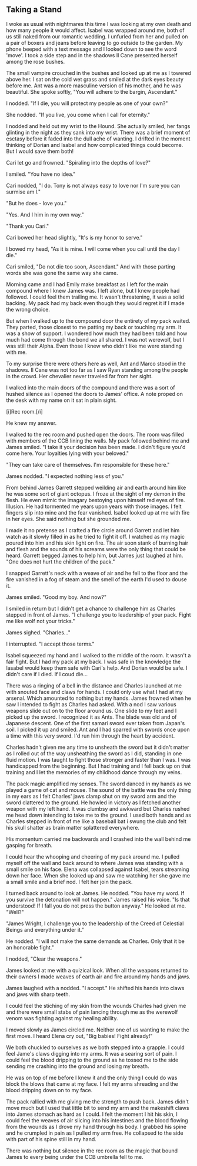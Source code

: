 ## Taking a Stand

I woke as usual with nightmares this time I was looking at my own death and how many people it would affect.  Isabel was wrapped around me, both of us still naked from our romantic wedding.  I unfurled from her and pulled on a pair of boxers and jeans before leaving to go outside to the garden.  My phone beeped with a text message and I looked down to see the word 'move'.  I took a side step and in the shadows Il Cane presented herself among the rose bushes.  

The small vampire crouched in the bushes and looked up at me as I towered above her.  I sat on the cold wet grass and smiled at the dark eyes beauty before me.  Ant was a more masculine version of his mother, and he was beautiful.  She spoke softly, "You will adhere to the bargin, Ascendant."

I nodded.  "If I die, you will protect my people as one of your own?"

She nodded.  "If you live, you come when I call for eternity."

I nodded and held out my wrist to the Hound.  She actually smiled, her fangs glinting in the night as they sank into my wrist.  There was a brief moment of esctasy before it faded into the dull ache of wanting.  I drifted in the moment thinking of Dorian and Isabel and how complicated things could become.  But I would save them both!

Cari let go and frowned.  "Spiraling into the depths of love?"

I smiled.  "You have no idea."

Cari nodded, "I do.  Tony is not always easy to love nor I'm sure you can surmise am I."

"But he does - love you."

"Yes.  And I him in my own way."

"Thank you Cari."

Cari bowed her head slightly, "It's is my honor to serve."

I bowed my head, "As it is mine.  I will come when you call until the day I die."

Cari smiled, "Do not die too soon, Ascendant."  And with those parting words she was gone the same way she came.

Morning came and I had Emily make breakfast as I left for the main compound where I knew James was.  I left alone, but I knew people had followed.  I could feel them trailing me.  It wasn't threatening, it was a solid backing.  My pack had my back even though they would regret it if I made the wrong choice.

But when I walked up to the compound door the entirety of my pack waited.  They parted, those closest to me patting my back or touching my arm.  It was a show of support.  I wondered how much they had been told and how much had come through the bond we all shared.  I was not werewolf, but I was still their Alpha.  Even those I knew who didn't like me were standing with me.

To my surprise there were others here as well, Ant and Marco stood in the shadows.  Il Cane was not too far as I saw Ryan standing among the people in the crowd.  Her chevalier never traveled far from her sight. 

I walked into the main doors of the compound and there was a sort of hushed silence as I opened the doors to James' office.  A note proped on the desk with my name on it sat in plain sight.

[i]Rec room.[/i]

He knew my answer.

I walked to the rec room and pushed open the doors.  The room was filled with members of the CCB lining the walls.  My pack followed behind me and James smiled.  "I take it your decision has been made.  I didn't figure you'd come here.  Your loyalties lying with your beloved."

"They can take care of themselves.  I'm responsible for these here."

James nodded.  "I expected nothing less of you."

From behind James Garrett stepped weilding air and earth around him like he was some sort of giant octopus.  I froze at the sight of my demon in the flesh.  He even mimic the imagary bestoying upon himself red eyes of fire.  Illusion.  He had tormented me years upon  years with those images.  I felt fingers slip into mine and the fear vanished.  Isabel looked up at me with fire in her eyes.  She said nothing but she grounded me.  

I made it no pretense as I crafted a fire circle around Garrett and let him watch as it slowly filled in as he tried to fight it off.  I watched as my magic poured into him and his skin light on fire.  The air soon stank of burning hair and flesh and the sounds of his screams were the only thing that could be heard.  Garrett begged James to help him, but James just laughed at him.  "One does not hurt the children of the pack."

I snapped Garrett's neck with a weave of air and he fell to the floor and the fire vanished in a fog of steam and the smell of the earth I'd used to douse it.

James smiled. "Good my boy.  And now?"

I smiled in return but I didn't get a chance to challenge him as Charles stepped in front of James.  "I challenge you to leadership of your pack.  Fight me like wolf not your tricks."

James sighed.  "Charles..."

I interrupted.  "I accept those terms."

Isabel squeezed my hand and I walked to the middle of the room.  It wasn't a fair fight.  But I had my pack at my back.  I was safe in the knowledge the Iasabel would keep them safe with Cari's help.  And Dorian would be safe.  I didn't care if I died.  If I coud die...

There was a ringing of a bell in the distance and Charles launched at me with snouted face and claws for hands.  I could only use what I had at my arsenal.  Which amounted to nothing but my hands.  James frowned when he saw I intended to fight as Charles had asked.  With a nod I saw various weapons slide out on to the floor around us.  One slide to my feet and I picked up the sword.  I recognized it as Ants.  The blade was old and of Japanese descent.  One of the first samari sword ever taken from Japan's soil.  I picked it up and smiled.  Ant and I had sparred with swords once upon a time with this very sword.  I'd run him through the heart by accident.

Charles hadn't given me any time to unsheath the sword but it didn't matter as I rolled out of the way unsheathing the sword as I did, standing in one fluid motion.  I was taught to fight those stronger and faster than I was.  I was handicapped from the beginning.  But I had training and I fell back up on that training and I let the memories of my childhood dance through my veins.

The pack magic amplified my senses.  The sword danced in my hands as we played a game of cat and mouse.  The sound of the battle was the only thing in my ears as I felt Charles' jaws clamp shut on my sword arm and the sword clattered to the ground.  He howled in victory as I fetched another weapon with my left hand.  It was clumbsy and awkward but Charles rushed me head down intending to take me to the ground.  I used both hands and as Charles stepped in front of me like a baseball bat i swung the club and felt his skull shatter as brain matter splattered everywhere.

His momentum carried me backwards and I crashed into the wall behind me gasping for breath.

I could hear the whooping and cheering of my pack around me.  I pulled myself off the wall and back around to where James was standing with a small smile on his face.  Elena was collapsed against Isabel, tears streaming down her face.  When she looked up and saw me watching her she gave me a small smile and a brief nod.  I felt her join the pack.

I turned back around to look at James.  He nodded.  "You have my word.  If you survive the detonation will not happen."  James raised his voice.  "Is that understood!  If I fall you do not press the button anyway."  He looked at me.  "Well?"

"James Wright, I challenge you to the leadership of the Creed of Celestial Beings and everything under it."

He nodded.  "I will not make the same demands as Charles.  Only that it be an honorable fight."

I nodded, "Clear the weapons."

James looked at me with a quizical look.  When all the weapons returned to their owners I made weaves of earth air and fire around my hands and jaws.

James laughed with a nodded.  "I accept."  He shifted his hands into claws and jaws with sharp teeth.

I could feel the stiching of my skin from the wounds Charles had given me and there were small stabs of pain lancing through me as the werewolf venom was fighting against my healing ability.

I moved slowly as James circled me.  Neither one of us wanting to make the first move.  I heard Elena cry out, "Big babies!  Fight already!"

We both chuckled to ourselves as we both stepped into a grapple.  I could feel Jame's claws digging into my arms.  It was a searing sort of pain.  I could feel the blood dripping to the ground as he tossed me to the side sending me crashing into the ground and losing my breath.

He was on top of me before I knew it and the only thing I could do was block the blows that came at my face.  I felt my arms shreading and the blood dripping down on to my face.

The pack rallied with me giving me the strength to push back.  James didn't move much but I used that little bit to send my arm and the makeshift claws into James stomach as hard as I could.  I felt the moment I hit his skin, I could feel the weaves of air slicing into his intestines and the blood flowing from the wounds as I drove my hand through his body.  I grabbed his spine and he crumpled in pain as I pulled my arm free.  He collapsed to the side with part of his spine still in my hand.

There was nothing but silence in the rec room as the magic that bound James to every being under the CCB umbrella fell to me.

